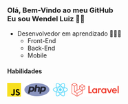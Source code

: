 ### Olá, Bem-Vindo ao meu GitHub <br> Eu sou Wendel Luiz 👾🤟

- Desenvolvedor em aprendizado 🧑🏻‍💻
	- Front-End 
	- Back-End
	- Mobile

#### Habilidades
![JavaScript](/img/js-icon.png)&nbsp;
![PHP](/img/php.png)&nbsp;
![React.js e React Native](/img/react.png)&nbsp;
![Laravel](/img/laravel.png)&nbsp;

